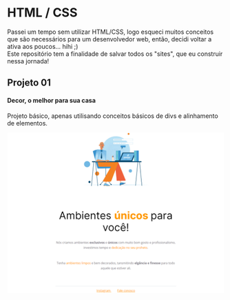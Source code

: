 <h1> HTML / CSS </h1>
<p> Passei um tempo sem utilizar HTML/CSS, logo esqueci muitos conceitos que são necessários para um desenvolvedor web, então, decidi voltar a ativa aos poucos... hihi ;)
<br>Este repositório tem a finalidade de salvar todos os "sites", que eu construir nessa jornada!</p>

<h2>Projeto 01</h2>
<h4> Decor, o melhor para sua casa </h4>
<p>Projeto básico, apenas utilisando conceitos básicos de divs e alinhamento de elementos. </p>
<img src="Projeto 01/Imagens/Captura de tela 2022-11-30 223153.png">
 
